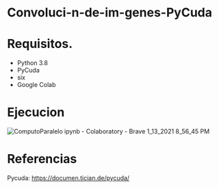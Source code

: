 # Convoluci-n-de-im-genes-PyCuda

# Requisitos.
- Python 3.8
- PyCuda
- six
- Google Colab 

# Ejecucion

![ComputoParalelo ipynb - Colaboratory - Brave 1_13_2021 8_56_45 PM](https://user-images.githubusercontent.com/46872883/104534321-0f253a80-55e2-11eb-87c0-62ca2d4e2296.png)

# Referencias
Pycuda: https://documen.tician.de/pycuda/
